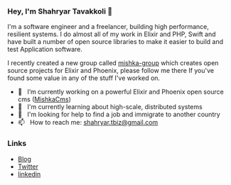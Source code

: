 ### Hey, I'm Shahryar Tavakkoli 👋
I'm a software engineer and a freelancer, building high performance, resilient systems.
I do almost all of my work in Elixir and PHP, Swift and have built a number of open source libraries to make it easier to build and test Application software.


I recently created a new group called [mishka-group](https://github.com/mishka-group) which creates open source projects for Elixir and Phoenix, please follow me there If you've found some value in any of the stuff I've worked on.

 
- 🔭 &nbsp; I’m currently working on a powerful Elixir and Phoenix open source cms ([MishkaCms](https://github.com/mishka-group/mishka-cms))
- 🌱 &nbsp; I'm currently learning about high-scale, distributed systems
- 🤔 &nbsp; I'm looking for help to find a job and immigrate to another country
- 📫 &nbsp; How to reach me: shahryar.tbiz@gmail.com


### Links

* [Blog](https://trangell.com)
* [Twitter](https://twitter.com/tagargtw)
* [linkedin](https://www.linkedin.com/in/shahryar-tavakkoli/)


